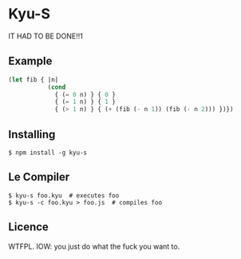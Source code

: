 # Kyu-S

IT HAD TO BE DONE!!1


## Example

```lisp
(let fib { |n|
           (cond
             { (= 0 n) } { 0 }
             { (= 1 n) } { 1 }
             { (> 1 n) } { (+ (fib (- n 1)) (fib (- n 2))) })})
```


## Installing

    $ npm install -g kyu-s


## Le Compiler

    $ kyu-s foo.kyu  # executes foo
    $ kyu-s -c foo.kyu > foo.js  # compiles foo


## Licence

WTFPL. IOW: you just do what the fuck you want to.
